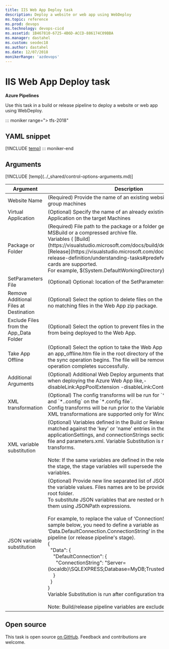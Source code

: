 ```yaml
---
title: IIS Web App Deploy task
description: Deploy a website or web app using WebDeploy
ms.topic: reference
ms.prod: devops
ms.technology: devops-cicd
ms.assetid: 1B467810-6725-4B6D-ACCD-886174C09BBA
ms.manager: dastahel
ms.custom: seodec18
ms.author: dastahel
ms.date: 12/07/2018
monikerRange: 'azdevops'
---
```


# IIS Web App Deploy task

**Azure Pipelines**

Use this task in a build or release pipeline to deploy a website or web app using WebDeploy.

::: moniker range="> tfs-2018"
## YAML snippet
[!INCLUDE [temp](../_shared/yaml/IISWebAppDeploymentOnMachineGroupV0.md)]
::: moniker-end

## Arguments

<table><thead><tr><th>Argument</th><th>Description</th></tr></thead>
<tr><td>Website Name</td><td>(Required) Provide the name of an existing website on the machine group machines</td></tr>
<tr><td>Virtual Application</td><td>(Optional) Specify the name of an already existing Virtual Application on the target Machines</td></tr>
<tr><td>Package or Folder</td><td>(Required) File path to the package or a folder generated by MSBuild or a compressed archive file.<br />Variables ( [Build](https://visualstudio.microsoft.com/docs/build/define/variables) | [Release](https://visualstudio.microsoft.com/docs/release/author-release-definition/understanding-tasks#predefvariables)), wild cards are supported. <br/> For example, $(System.DefaultWorkingDirectory)\\\*\*\\\*.zip.</td></tr>
<tr><td>SetParameters File</td><td>(Optional) Optional: location of the SetParameters.xml file to use.</td></tr>
<tr><td>Remove Additional Files at Destination</td><td>(Optional) Select the option to delete files on the Web App that have no matching files in the Web App zip package.</td></tr>
<tr><td>Exclude Files from the App_Data Folder</td><td>(Optional) Select the option to prevent files in the App_Data folder from being deployed to the Web App.</td></tr>
<tr><td>Take App Offline</td><td>(Optional) Select the option to take the Web App offline by placing an app_offline.htm file in the root directory of the Web App before the sync operation begins. The file will be removed after the sync operation completes successfully.</td></tr>
<tr><td>Additional Arguments</td><td>(Optional) Additional Web Deploy arguments that will be applied when deploying the Azure Web App like,-disableLink:AppPoolExtension -disableLink:ContentExtension.</td></tr>
<tr><td>XML transformation</td><td>(Optional) The config transforms will be run for `*.Release.config` and `*.<stageName>.config` on the `*.config file`.<br/> Config transforms will be run prior to the Variable Substitution.<br/>XML transformations are supported only for Windows platform.</td></tr>
<tr><td>XML variable substitution</td><td>(Optional) Variables defined in the Build or Release Pipeline will be matched against the 'key' or 'name' entries in the appSettings, applicationSettings, and connectionStrings sections of any config file and parameters.xml. Variable Substitution is run after config transforms. <br/><br/> Note: If the same variables are defined in the release pipeline and in the stage, the stage variables will supersede the Release Pipeline variables.<br/></td></tr>
<tr><td>JSON variable substitution</td><td>(Optional) Provide new line separated list of JSON files to substitute the variable values. Files names are to be provided relative to the root folder. <br/> To substitute JSON variables that are nested or hierarchical, specify them using JSONPath expressions. <br/> <br/> For example, to replace the value of ‘ConnectionString’ in the sample below, you need to define a variable as ‘Data.DefaultConnection.ConnectionString’ in the build/release pipeline (or release pipeline's stage). <br/> {<br/>&nbsp;&nbsp;"Data": {<br/>&nbsp;&nbsp;&nbsp;&nbsp;"DefaultConnection": {<br/>&nbsp;&nbsp;&nbsp;&nbsp;&nbsp;&nbsp;"ConnectionString": "Server=(localdb)\SQLEXPRESS;Database=MyDB;Trusted_Connection=True"<br/>&nbsp;&nbsp;&nbsp;&nbsp;}<br/>&nbsp;&nbsp;}<br/> }<br/> Variable Substitution is run after configuration transforms. <br/><br/> Note: Build/release pipeline variables are excluded in substitution</td></tr>
[!INCLUDE [temp](../_shared/control-options-arguments.md)]
</table>

## Open source

This task is open source [on GitHub](https://github.com/Microsoft/azure-pipelines-tasks). Feedback and contributions are welcome.
